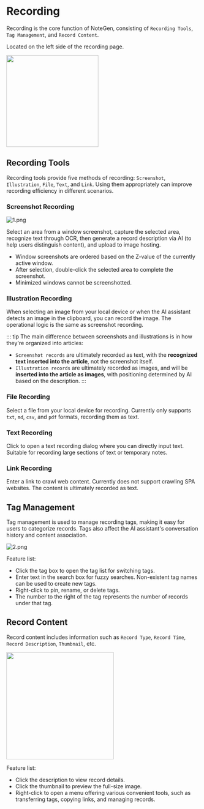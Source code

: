 # Recording

Recording is the core function of NoteGen, consisting of `Recording Tools`, `Tag Management`, and `Record Content`.

Located on the left side of the recording page.

<img width="240" src="https://s2.loli.net/2025/05/23/7TpehH9ZAOF8Cuw.png" />

## Recording Tools

Recording tools provide five methods of recording: `Screenshot`, `Illustration`, `File`, `Text`, and `Link`. Using them appropriately can improve recording efficiency in different scenarios.

<h3><ScanText />Screenshot Recording</h3>

![1.png](https://s2.loli.net/2025/05/29/QsPSBFw4qIHNgtl.png)

Select an area from a window screenshot, capture the selected area, recognize text through OCR, then generate a record description via AI (to help users distinguish content), and upload to image hosting.

- Window screenshots are ordered based on the Z-value of the currently active window.
- After selection, double-click the selected area to complete the screenshot.
- Minimized windows cannot be screenshotted.

<h3><ImagePlus />Illustration Recording</h3>

When selecting an image from your local device or when the AI assistant detects an image in the clipboard, you can record the image. The operational logic is the same as screenshot recording.

::: tip The main difference between screenshots and illustrations is in how they're organized into articles:
- `Screenshot records` are ultimately recorded as text, with the **recognized text inserted into the article**, not the screenshot itself.
- `Illustration records` are ultimately recorded as images, and will be **inserted into the article as images**, with positioning determined by AI based on the description.
:::

<h3><FilePlus />File Recording</h3>

Select a file from your local device for recording. Currently only supports `txt`, `md`, `csv`, and `pdf` formats, recording them as text.

<h3><CopySlash />Text Recording</h3>

Click to open a text recording dialog where you can directly input text. Suitable for recording large sections of text or temporary notes.

<h3><Link />Link Recording</h3>

Enter a link to crawl web content. Currently does not support crawling SPA websites. The content is ultimately recorded as text.

## Tag Management

Tag management is used to manage recording tags, making it easy for users to categorize records. Tags also affect the AI assistant's conversation history and content association.

![2.png](https://s2.loli.net/2025/05/23/VmhnPKqAlZt5xsk.png)

Feature list:

- Click the tag box to open the tag list for switching tags.
- Enter text in the search box for fuzzy searches. Non-existent tag names can be used to create new tags.
- Right-click to pin, rename, or delete tags.
- The number to the right of the tag represents the number of records under that tag.

## Record Content

Record content includes information such as `Record Type`, `Record Time`, `Record Description`, `Thumbnail`, etc.

<img width="280" src="https://s2.loli.net/2025/05/23/bYT1HlExqBWSLh5.png" />

Feature list:

- Click the description to view record details.
- Click the thumbnail to preview the full-size image.
- Right-click to open a menu offering various convenient tools, such as transferring tags, copying links, and managing records.

<script setup>
import { ScanText, ImagePlus, FilePlus, CopySlash, Link } from 'lucide-vue-next'
</script>

<style scoped>
h3 {
  display: flex;
  align-items: center;
  gap: 8px;
}
</style>
